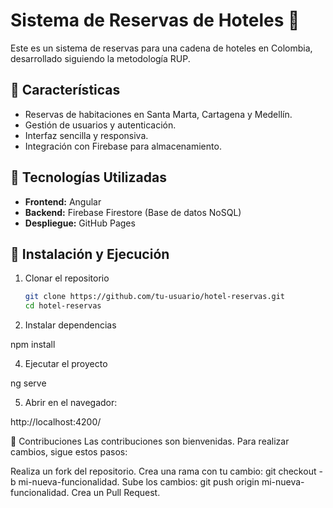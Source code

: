 # Sistema de Reservas de Hoteles 🏨

Este es un sistema de reservas para una cadena de hoteles en Colombia, desarrollado siguiendo la metodología RUP.

## 📌 Características
- Reservas de habitaciones en Santa Marta, Cartagena y Medellín.
- Gestión de usuarios y autenticación.
- Interfaz sencilla y responsiva.
- Integración con Firebase para almacenamiento.

## 🚀 Tecnologías Utilizadas
- **Frontend:** Angular
- **Backend:** Firebase Firestore (Base de datos NoSQL)
- **Despliegue:** GitHub Pages


## 🔧 Instalación y Ejecución
1. Clonar el repositorio  
   ```sh
   git clone https://github.com/tu-usuario/hotel-reservas.git
   cd hotel-reservas
2. Instalar dependencias

npm install

4. Ejecutar el proyecto

ng serve

5. Abrir en el navegador:

  http://localhost:4200/
  
📌 Contribuciones
Las contribuciones son bienvenidas. Para realizar cambios, sigue estos pasos:

Realiza un fork del repositorio.
Crea una rama con tu cambio: git checkout -b mi-nueva-funcionalidad.
Sube los cambios: git push origin mi-nueva-funcionalidad.
Crea un Pull Request.

